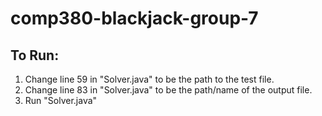 # comp380-blackjack-group-7

## To Run:
1. Change line 59 in "Solver.java" to be the path to the test file.
2. Change line 83 in "Solver.java" to be the path/name of the output file.
3. Run "Solver.java"